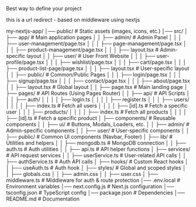Best way to define your project

this is a url redirect - based on middleware using nextjs

my-nextjs-app/
│── public/ # Static assets (images, icons, etc.)
│── src/
│ ├── app/ # Main application pages
│ │ ├── admin/ # Admin Panel
│ │ │ ├── user-management/page.tsx
│ │ │ ├── page-management/page.tsx
│ │ │ ├── product-management/page.tsx
│ │ │ ├── layout.tsx # Admin-specific layout
│ │ ├── user/ # User Front Website
│ │ │ ├── user-profile/page.tsx
│ │ │ ├── wishlist/page.tsx
│ │ │ ├── cart/page.tsx
│ │ │ ├── product-list-page/page.tsx
│ │ │ ├── layout.tsx # User-specific layout
│ │ ├── public/ # Common/Public Pages
│ │ │ ├── login/page.tsx
│ │ │ ├── signup/page.tsx
│ │ │ ├── contact/page.tsx
│ │ │ ├── about/page.tsx
│ │ ├── layout.tsx # Global layout
│ │ ├── page.tsx # Main landing page
│ ├── pages/ # API Routes (Using Pages Router)
│ │ ├── api/ # API Scripts
│ │ │ ├── auth/
│ │ │ │ ├── login.ts
│ │ │ │ ├── register.ts
│ │ │ ├── users/
│ │ │ │ ├── index.ts # Fetch all users
│ │ │ │ ├── [id].ts # Fetch a specific user
│ │ │ ├── products/
│ │ │ │ ├── index.ts # Fetch all products
│ │ │ │ ├── [id].ts # Fetch a specific product
│ ├── components/ # Reusable components
│ │ ├── ui/ # Buttons, Modals, Loaders, etc.
│ │ ├── admin/ # Admin-specific components
│ │ ├── user/ # User-specific components
│ │ ├── public/ # Common UI components (Navbar, Footer)
│ ├── lib/ # Utilities and helpers
│ │ ├── mongodb.ts # MongoDB connection
│ │ ├── auth.ts # Auth utilities
│ │ ├── api.ts # API helper functions
│ ├── services/ # API request services
│ │ ├── userService.ts # User-related API calls
│ │ ├── authService.ts # Auth API calls
│ ├── hooks/ # Custom React hooks
│ │ ├── useAuth.ts # Auth hook
│ ├── styles/ # Global and scoped styles
│ │ ├── globals.css
│ │ ├── admin.css
│ │ ├── user.css
│ ├── middleware.ts # Middleware for auth & route protection
│── .env.local # Environment variables
│── next.config.js # Next.js configuration
│── tsconfig.json # TypeScript config
│── package.json # Dependencies
│── README.md # Documentation
